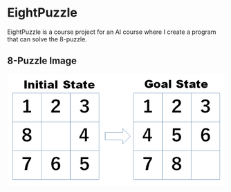 # EightPuzzle
EightPuzzle is a course project for an AI course where I create a program that can solve the 8-puzzle.

## 8-Puzzle Image
!["8-Puzzle Image"](./eightPuzzle.png)
